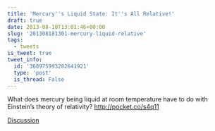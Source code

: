 ```yaml
---
title: 'Mercury''s Liquid State: It''s All Relative!'
draft: true
date: 2013-08-18T13:01:46+00:00
slug: '201308181301-mercury-liquid-relative'
tags:
  - tweets
is_tweet: true
tweet_info:
  id: '368975993282641921'
  type: 'post'
  is_thread: False
---
```




What does mercury being liquid at room temperature have to do with Einstein’s theory of relativity? <http://pocket.co/s4q11>

[Discussion](https://x.com/sytelus/status/368975993282641921)
